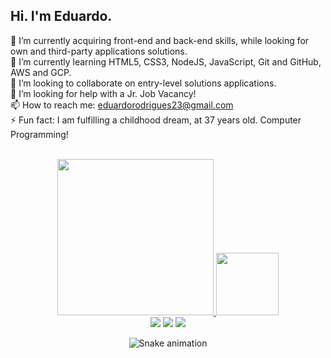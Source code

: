 ## Hi. I'm Eduardo.

🔭 I’m currently acquiring front-end and back-end skills, while looking for own and third-party applications solutions.<br>
🌱 I’m currently learning HTML5, CSS3, NodeJS, JavaScript, Git and GitHub, AWS and GCP.<br>
👯 I’m looking to collaborate on entry-level solutions applications.<br>
🤔 I’m looking for help with a Jr. Job Vacancy!<br>
📫 How to reach me: eduardorodrigues23@gmail.com<br>
⚡ Fun fact: I am fulfilling a childhood dream, at 37 years old. Computer Programming!<br><br>

<div align="center">
  <a href="https://github.com/EduhRodrigues">
  <img height="250em" src="https://github-readme-stats.vercel.app/api?username=EduhRodrigues&show_icons=true&theme=algolia&include_all_commits=true&count_private=true"/>
  <img height="100em" src="https://github-readme-stats.vercel.app/api/top-langs/?username=EduhRodrigues&layout=compact&langs_count=7&theme=algolia"/>
</div>
  
  <div align="center"> 
   <a href="https://www.linkedin.com/in/eduardo-rodrigues-2b9462229" target="_blank"><img src="https://img.shields.io/badge/-LinkedIn-%230077B5?style=for-the-badge&logo=linkedin&logoColor=white" target="_blank"></a> 
   <a href = "mailto:eduardorodrigues23@gmail.com"><img src="https://img.shields.io/badge/-Gmail-%23333?style=for-the-badge&logo=gmail&logoColor=white" target="_blank"></a>
   <a href="https://instagram.com/jeduh_rodrigues" target="_blank"><img src="https://img.shields.io/badge/-Instagram-%23E4405F?style=for-the-badge&logo=instagram&logoColor=white" target="_blank"></a>
  
 
  ![Snake animation](https://github.com/EduhRodrigues/EduhRodrigues/blob/output/github-contribution-grid-snake.svg)
 
</div>


